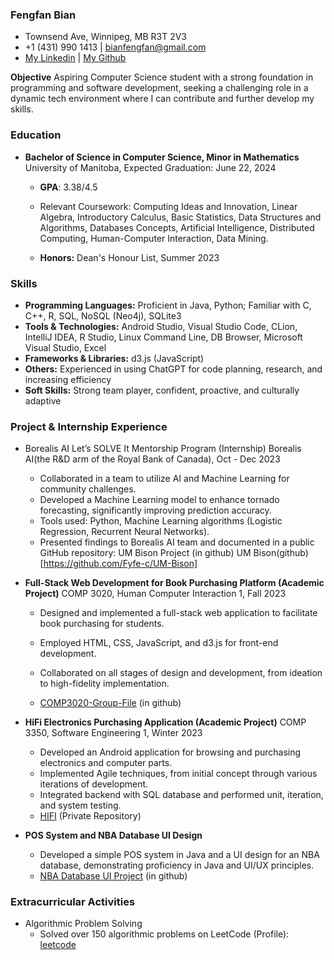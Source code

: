 ### Fengfan Bian

* Townsend Ave, Winnipeg, MB R3T 2V3
* +1 (431) 990 1413 | bianfengfan@gmail.com
* [My Linkedin](https://www.linkedin.com/in/fengfan-bian-3b32a1252/) | [My Github](https://github.com/Fyfe-c)

**Objective** Aspiring Computer Science student with a strong foundation in programming and software development, seeking a challenging role in a dynamic tech environment where I can contribute and further develop my skills.

### Education
* **Bachelor of Science in Computer Science, Minor in Mathematics** University of Manitoba, Expected Graduation: June 22, 2024
    * **GPA**: 3.38/4.5

     * Relevant Coursework: Computing Ideas and Innovation, Linear Algebra, Introductory
Calculus, Basic Statistics, Data Structures and Algorithms, Databases Concepts, Artificial
Intelligence, Distributed Computing, Human-Computer Interaction, Data Mining.
    * **Honors:** Dean's Honour List, Summer 2023

### Skills
* **Programming Languages:** Proficient in Java, Python; Familiar with C, C++, R, SQL, NoSQL (Neo4j), SQLite3
* **Tools & Technologies:** Android Studio, Visual Studio Code, CLion, IntelliJ IDEA, R Studio, Linux Command Line, DB Browser, Microsoft Visual Studio, Excel
* **Frameworks & Libraries:** d3.js (JavaScript)
* **Others:** Experienced in using ChatGPT for code planning, research, and increasing efficiency
* **Soft Skills:** Strong team player, confident, proactive, and culturally adaptive

### Project & Internship Experience
* Borealis AI Let’s SOLVE It Mentorship Program (Internship) Borealis AI(the R&D arm of the Royal Bank of Canada), Oct - Dec 2023

    * Collaborated in a team to utilize AI and Machine Learning for community challenges.
    * Developed a Machine Learning model to enhance tornado forecasting, significantly
improving prediction accuracy.
    * Tools used: Python, Machine Learning algorithms (Logistic Regression, Recurrent Neural
Networks).
    * Presented findings to Borealis AI team and documented in a public GitHub repository: UM
Bison Project (in github) UM Bison(github)[https://github.com/Fyfe-c/UM-Bison]

* **Full-Stack Web Development for Book Purchasing Platform (Academic Project)** COMP 3020,
Human Computer Interaction 1, Fall 2023

    * Designed and implemented a full-stack web application to facilitate book purchasing for
students.
  
    * Employed HTML, CSS, JavaScript, and d3.js for front-end development.
    * Collaborated on all stages of design and development, from ideation to high-fidelity
implementation.
    * [COMP3020-Group-File](https://github.com/COMP3020-project/COMP3020-Group-File) (in github)

* **HiFi Electronics Purchasing Application (Academic Project)** COMP 3350, Software Engineering 1, Winter 2023

    * Developed an Android application for browsing and purchasing electronics and computer parts.
    * Implemented Agile techniques, from initial concept through various iterations of development.
    * Integrated backend with SQL database and performed unit, iteration, and system testing.
    * [HIFI](https://code.cs.umanitoba.ca/comp3350-winter2023/a01-g05-highfive) (Private Repository)

* **POS System and NBA Database UI Design**
    * Developed a simple POS system in Java and a UI design for an NBA database, demonstrating proficiency in Java and UI/UX principles.
    * [NBA Database UI Project](https://github.com/Fyfe-c/NBA-Search-db.git) (in github)

### Extracurricular Activities
* Algorithmic Problem Solving
    * Solved over 150 algorithmic problems on LeetCode (Profile): [leetcode](https://leetcode.com/Fyfe/)

